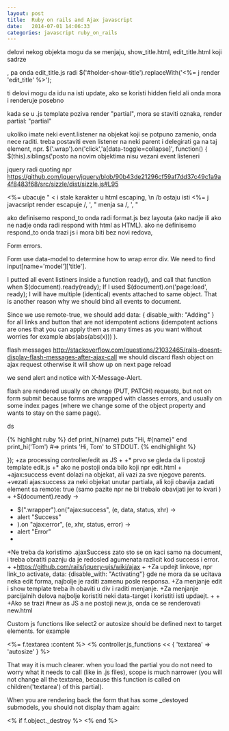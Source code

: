 ```yaml
---
layout: post
title:  Ruby on rails and Ajax javascript
date:   2014-07-01 14:06:33
categories: javascript ruby_on_rails
---
```



delovi nekog objekta mogu da se menjaju, show_title.html, edit_title.html koji sadrze <div id='holder-show-title'>, pa onda edit_title.js radi $('#holder-show-title').replaceWith('<%= j render 'edit_title' %>');

ti delovi mogu da idu na isti update, ako se koristi hidden field ali onda mora i renderuje posebno

kada se u .js template poziva render "partial", mora se staviti oznaka, render partial: "partial"


ukoliko imate neki event.listener na objekat koji se potpuno zamenio, onda nece raditi. treba postaviti even listener na neki parent i delegirati ga na taj element, npr.
$('.wrap').on('click','a[data-toggle=collapse]', function() {
  $(this).siblings('posto na novim objektima nisu vezani event listeneri


jquery radi quoting npr https://github.com/jquery/jquery/blob/90b43de21296cf59af7dd37c49c1a9a4f8483f68/src/sizzle/dist/sizzle.js#L95

<%= ubacuje &quot; &lt; i stale karakter u html escaping, \n /b ostaju isti
<%= j javacsript render escapuje /, ', " menja sa \/, \', \"


ako definisemo respond_to onda radi format.js bez layouta (ako nadje ili ako ne nadje onda radi respond with html as HTML).
ako ne definisemo respond_to onda trazi js i mora biti bez novi redova, 

Form errors.

Form use data-model to determine how to wrap error div. We need to find input[name='model']['title'].

I putted all event listiners inside a function ready(), and call that function when $(document).ready(ready);
If I used $(document).on('page:load', ready); I will have multiple (identical) events attached to same object. That is another reason why we should bind all events to document.

Since we use remote-true, we should add data: { disable_with: "Adding" } for all links and button that are not idempotent actions (idempotent actions are ones that you can apply them as many times as  you want without worries for example abs(abs(abs(x))) ).


flash messages
http://stackoverflow.com/questions/21032465/rails-doesnt-display-flash-messages-after-ajax-call
we should discard flash object on ajax request otherwise it will show up on next page reload


we send alert and notice with X-Message-Alert.

flash are rendered usually on change (PUT, PATCH) requests, but not on form submit because forms are wrapped with classes errors, and usually on some index pages (where we change some of the object property and wants to stay on the same page).

ds


{% highlight ruby %}
def print_hi(name)
  puts "Hi, #{name}"
end
print_hi('Tom')
#=> prints 'Hi, Tom' to STDOUT.
{% endhighlight %}

});
+za processing controller/edit as JS
+
+* prvo se gleda da li postoji template edit.js
+* ako ne postoji onda bilo koji npr edit.html
+
+ajax:success event dolazi na objekat, ali vazi za sve njegove parents.
+vezati ajas:success za neki objekat unutar partiala, ali koji obavija zadati element sa remote: true (samo pazite npr <td></td> ne bi trebalo obavijati jer to kvari <tr>)
+
+$(document).ready ->
+  $(".wrapper").on("ajax:success", (e, data, status, xhr) ->
+    alert "Success"
+  ).on "ajax:error", (e, xhr, status, error) ->
+    alert "Error"
+
+Ne treba da koristimo .ajaxSuccess zato sto se on kaci samo na document, i treba obratiti paznju da je redosled agumenata razlicit kod success i error.
+
+https://github.com/rails/jquery-ujs/wiki/ajax
+
+Za updejt linkove, npr link_to activate, data: {disable_with: "Activating"} gde ne mora da se ucitava neka edit forma, najbolje je raditi zamenu posle responsa.
+Za menjanje edit i show template treba ih obaviti u div i raditi menjanje.
+Za menjanje parcijalnih delova najbolje koristiti neki data-target i koristiti isti updaejt.
+
+
+Ako se trazi #new as JS a ne postoji new.js, onda ce se renderovati new.html 


Custom js functions like select2 or autosize should be defined next to target elements. for example

   <%= f.textarea :content %>
   <% controller.js_functions << { 'textarea' => 'autosize' } %>

That way it is much clearer. when you load the partial you do not need to worry what it needs to call (like in .js files), scope is much narrower (you will not change all the textarea, because this function is called on children('textarea') of this partial).

When you are rendering back the form that has some _destoyed submodels, you should not display tham again:

<% if f.object._destroy %>
<% end %>
